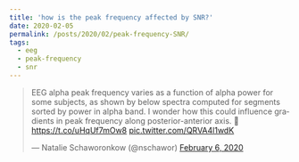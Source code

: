 ```yaml
---
title: 'how is the peak frequency affected by SNR?'
date: 2020-02-05
permalink: /posts/2020/02/peak-frequency-SNR/
tags:
  - eeg
  - peak-frequency
  - snr
---
```

<blockquote class="twitter-tweet" ><p lang="en" dir="ltr">EEG alpha peak frequency varies as a function of alpha power for some subjects, as shown by below spectra computed for segments sorted by power in alpha band. I wonder how this could influence gradients in peak frequency along posterior-anterior axis. 🤔 <a href="https://t.co/uHqUf7mOw8">https://t.co/uHqUf7mOw8</a> <a href="https://t.co/QRVA4l1wdK">pic.twitter.com/QRVA4l1wdK</a></p>&mdash; Natalie Schaworonkow (@nschawor) <a href="https://twitter.com/nschawor/status/1225278174088454144?ref_src=twsrc%5Etfw">February 6, 2020</a></blockquote><script async src="https://platform.twitter.com/widgets.js" charset="utf-8"></script>

